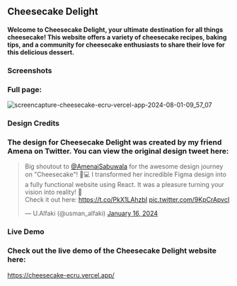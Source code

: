 ## Cheesecake Delight

#### Welcome to Cheesecake Delight, your ultimate destination for all things cheesecake! This website offers a variety of cheesecake recipes, baking tips, and a community for cheesecake enthusiasts to share their love for this delicious dessert.



### Screenshots
### Full page:
![screencapture-cheesecake-ecru-vercel-app-2024-08-01-09_57_07](https://github.com/user-attachments/assets/a577e501-91fc-4e57-94a1-dedb6de0343d)



### Design Credits
### The design for Cheesecake Delight was created by my friend Amena on Twitter. You can view the original design tweet here: 

<blockquote class="twitter-tweet"><p lang="en" dir="ltr">Big shoutout to <a href="https://twitter.com/AmenaiSabuwala?ref_src=twsrc%5Etfw">@AmenaiSabuwala</a> for the awesome design journey on &quot;Cheesecake&quot;! 🍰💻 I transformed her incredible Figma design into a fully functional website using React. It was a pleasure turning your vision into reality! 🙌 <br>Check it out here: <a href="https://t.co/PkX1LAhzbI">https://t.co/PkX1LAhzbI</a> <a href="https://t.co/9KpCrApvcI">pic.twitter.com/9KpCrApvcI</a></p>&mdash; U.Alfaki (@usman_alfaki) <a href="https://twitter.com/usman_alfaki/status/1747335683998630234?ref_src=twsrc%5Etfw">January 16, 2024</a></blockquote> <script async src="https://platform.twitter.com/widgets.js" charset="utf-8"></script>

### Live Demo
### Check out the live demo of the Cheesecake Delight website here: 
https://cheesecake-ecru.vercel.app/
